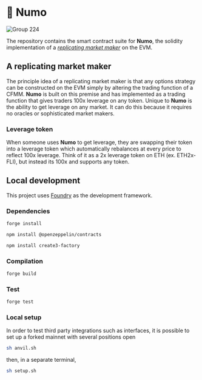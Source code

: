 # 🤖 Numo

![Group 224](https://github.com/numotrade/numo/assets/44106773/6e2e3ef8-708c-4e4b-90e6-0d332c9cdea0)

The repository contains the smart contract suite for **Numo**, the solidity implementation of a [*replicating market maker*](https://arxiv.org/abs/2103.14769) on the EVM. 

## A replicating market maker

The principle idea of a replicating market maker is that any options strategy can be constructed on the EVM simply by altering the trading function of a CFMM. **Numo** is built on this premise and has implemented as a trading function that gives traders 100x leverage on any token. Unique to **Numo** is the ability to get leverage on any market. It can do this because it requires no oracles or sophisticated market makers.

### Leverage token 

When someone uses **Numo** to get leverage, they are swapping their token into a leverage token which automatically rebalances at every price to reflect 100x leverage. Think of it as a 2x leverage token on ETH (ex. ETH2x-FLI), but instead its 100x and supports any token.

## Local development

This project uses [Foundry](https://github.com/foundry-rs/foundry) as the development framework.

### Dependencies

```bash
forge install
```

```bash
npm install @openzeppelin/contracts
```

```bash
npm install create3-factory
```

### Compilation

```bash
forge build
```

### Test

```bash
forge test
```

### Local setup

In order to test third party integrations such as interfaces, it is possible to set up a forked mainnet with several positions open

```bash
sh anvil.sh
```

then, in a separate terminal,

```bash
sh setup.sh
```
